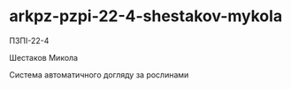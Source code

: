 # arkpz-pzpi-22-4-shestakov-mykola

ПЗПІ-22-4

Шестаков Микола

Система автоматичного догляду за рослинами
